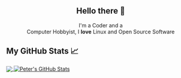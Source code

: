 <h2 align="center">Hello there 👋</h2>

<p align="center">I'm a Coder and a<br/> Computer Hobbyist, I <b>love</b> Linux and Open Source Software</p>
</p>
<h2> My GitHub Stats &#x1f4c8;</h2>

<a href="https://github.com/kurepeter/kurepeter">
  <img align="center" src="https://github-readme-stats.vercel.app/api/top-langs/?username=kurepeter&hide=java,html&title_color=ffffff&text_color=c9cacc&icon_color=2bbc8a&bg_color=1d1f21" />
</a>

<a href="https://github.com/kurepeter">
  <img align="center" src="https://github-readme-stats.vercel.app/api?username=kurepeter&show_icons=true&line_height=27&count_private=true&title_color=ffffff&text_color=c9cacc&icon_color=2bbc8a&bg_color=1d1f21" alt="Peter's GitHub Stats" />
</a>
